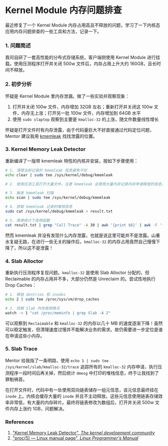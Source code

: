# Kernel Module 内存问题排查

最近修复了一个 Kernel Module 内存占用高且不释放的问题，学习了一下内核态应用内存问题排查的一些工具和方法，记录一下。

### 1. 问题简述

我司自研了一套高性能的分布式存储系统，客户端侧使用 Kernel Module 进行挂载。使用压测程序打开并关闭 500w 文件后，内存占用上升大约 160GB，且长时间不释放。

### 2. 初步分析

怀疑是 Kernel Module 里内存泄漏。做了一些实验并观察现象：

1. 打开并关闭 100w 文件，内存增加 32GB 左右；重新打开并关闭这 100w 文件，内存无上涨；打开另一批 100w 文件，内存增加到 64GB 水平
2. 使用 `sudo slaptop` 观察到主要是 `kmalloc-32` 的上涨，随文件数量线性增长

怀疑是打开文件时有内存泄露，由于代码量巨大不好直接通过代码定位问题，Mentor 建议我用 [kmemleak](https://www.kernel.org/doc/html/latest/dev-tools/kmemleak.html) 找找泄露的位置。

### 3. Kernel Memory Leak Detector

重新编译了一版带 kmemleak 特性的内核并安装，按如下步骤使用：

```bash
# 1. 清理当前记录的 kmemleak 信息避免干扰
echo clear | sudo tee /sys/kernel/debug/kmemleak

# 2. 使用压测工具打开大量文件。注意 kmemleak 会使用大量内存记录内存申请释放的信息，注意别 OOM

# 3. 触发 kmemleak 扫描
echo scan | sudo tee /sys/kernel/debug/kmemleak

# 4. 获取 kmemleak 记录的堆栈信息
sudo cat /sys/kernel/debug/kmemleak > result.txt

# 5. 简单统计下高频函数
cat result.txt | grep "Call Trace" -A 30 | awk '{print $6}' | awk -F '+' '{print $1}' | sort | uniq -c | sort -n -k 1
```

然而 kmemleak 并没有发现什么内存泄露，也就是说这里可能并不是泄露。山重水复疑无路，在进行一些无关的操作后，`kmalloc-32` 的内存占用竟然自己慢慢下降了，所以这不是泄露！

### 4. Slab Alloctor

重新执行压测程序复现问题。`kmalloc-32` 是使用 Slab Alloctor 分配的，但 Reclaimable 的内存占用并不多，大部分仍然是 Unreclaim 的。尝试性地执行 Drop Caches：

```bash
# 1. 释放 dentries 和 inodes
echo 2 | sudo tee /proc/sys/vm/drop_caches

# 2. 观察 Slab 内存使用情况
watch -n 1 "cat /proc/meminfo | grep Slab -A 2"
```

可以观察到 `Reclaimable` 和 `kmalloc-32` 的内存以几十 MB 的速度逐渐下降！虽然可以稳定触发，但清理速度过慢并不能解决业务的需求。故仍需要进一步定位是谁在申请这些小内存。

### 5. Slab Trace

Mentor 给我指了一条明路，使用 `echo 1 | sudo tee /sys/kernel/slab/kmalloc-32/trace` 追踪所有的 `kmalloc-32` 内存申请，执行压测程序一段时间后再关掉，然后统计 `dmesg` 中打印的堆栈信息，终于让我找到了罪魁祸首。

在打开文件时，代码中有一处使用双向链表储存一组元信息，该元信息最终挂在 `inode` 上。内核会缓存大量的 `inode` 并且不主动释放。这些元信息使用链表存储效率非常低，有大量的内存碎片。最终将链表修改为数组后，打开并关闭 500w 文件内存上涨约 1GB，问题解决。

### References

1. ["Kernel Memory Leak Detector", *The kernel development community*](https://www.kernel.org/doc/html/latest/dev-tools/kmemleak.html)
2. ["proc(5) — Linux manual page", *Linux Programmer's Manual*](https://man7.org/linux/man-pages/man5/proc.5.html)

